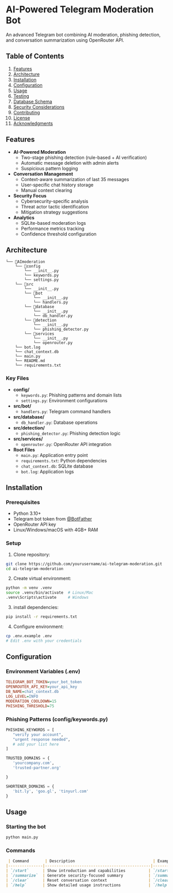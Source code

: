# AI-Powered Telegram Moderation Bot

An advanced Telegram bot combining AI moderation, phishing detection, and conversation summarization using OpenRouter API.

## Table of Contents
1. [Features](#features)
2. [Architecture](#architecture)
3. [Installation](#installation)
4. [Configuration](#configuration)
5. [Usage](#usage)
6. [Testing](#testing)
7. [Database Schema](#database-schema)
8. [Security Considerations](#security-considerations)
9. [Contributing](#contributing)
10. [License](#license)
11. [Acknowledgments](#acknowledgments)

## Features
- **AI-Powered Moderation**
  - Two-stage phishing detection (rule-based + AI verification)
  - Automatic message deletion with admin alerts
  - Suspicious pattern logging
- **Conversation Management**
  - Context-aware summarization of last 35 messages
  - User-specific chat history storage
  - Manual context clearing
- **Security Focus**
  - Cybersecurity-specific analysis
  - Threat actor tactic identification
  - Mitigation strategy suggestions
- **Analytics**
  - SQLite-based moderation logs
  - Performance metrics tracking
  - Confidence threshold configuration

## Architecture

```
└── 📁AImoderation
    └── 📁config
        └── __init__.py
        └── keywords.py
        └── settings.py
    └── 📁src
        └── __init__.py
        └── 📁bot
            └── __init__.py
            └── handlers.py
        └── 📁database
            └── __init__.py
            └── db_handler.py
        └── 📁detection
            └── __init__.py
            └── phishing_detector.py
        └── 📁services
            └── __init__.py
            └── openrouter.py
    └── bot.log
    └── chat_context.db
    └── main.py
    └── README.md
    └── requirements.txt

```

### Key Files
- **config/**
  - `keywords.py`: Phishing patterns and domain lists
  - `settings.py`: Environment configurations
- **src/bot/**
  - `handlers.py`: Telegram command handlers
- **src/database/**
  - `db_handler.py`: Database operations
- **src/detection/**
  - `phishing_detector.py`: Phishing detection logic
- **src/services/**
  - `openrouter.py`: OpenRouter API integration
- **Root Files**
  - `main.py`: Application entry point
  - `requirements.txt`: Python dependencies
  - `chat_context.db`: SQLite database
  - `bot.log`: Application logs

## Installation

### Prerequisites
- Python 3.10+
- Telegram bot token from [@BotFather](https://t.me/BotFather)
- OpenRouter API key
- Linux/Windows/macOS with 4GB+ RAM

### Setup
1. Clone repository:
```bash
git clone https://github.com/yourusername/ai-telegram-moderation.git
cd ai-telegram-moderation

```
2. Create virtual environment:
```bash
python -m venv .venv
source .venv/bin/activate  # Linux/Mac
.venv\Scripts\activate     # Windows
```
3. install dependencies:
```bash
pip install -r requirements.txt
```
4. Configure environment:
```bash
cp .env.example .env
# Edit .env with your credentials
```
## Configuration
### Environment Variables (.env)

```ini
TELEGRAM_BOT_TOKEN=your_bot_token
OPENROUTER_API_KEY=your_api_key
DB_NAME=chat_context.db
LOG_LEVEL=INFO
MODERATION_COOLDOWN=15
PHISHING_THRESHOLD=75
```

### Phishing Patterns (config/keywords.py)
 ```python
 PHISHING_KEYWORDS = [
    "verify your account",
    "urgent response needed",
    # add your list here
]

TRUSTED_DOMAINS = {
    'yourcompany.com',
    'trusted-partner.org'

}

SHORTENER_DOMAINS = {
    'bit.ly', 'goo.gl', 'tinyurl.com'
}
```
## Usage 
### Starting the bot
 ```bash 
 python main.py
 ```
### Commands
```markdown
 | Command       | Description                                  | Example                   |
|---------------|----------------------------------------------|---------------------------|
| `/start`      | Show introduction and capabilities          | `/start`                  |
| `/summarize`  | Generate security-focused summary           | `/summarize`              |
| `/clear`      | Reset conversation context                  | `/clear`                  |
| `/help`       | Show detailed usage instructions            | `/help`                   |
```